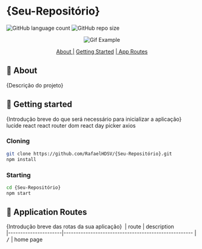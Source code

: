 # {Seu-Repositório}

<!-- ![React language](https://img.shields.io/badge/React-005CFE?style=for-the-badge&logo=react) -->
<!-- ![Javascript language](https://img.shields.io/badge/Javascript-000?style=for-the-badge&logo=javascript) -->
<!-- ![CSS language](https://img.shields.io/badge/CSS3-1572B6?style=for-the-badge&logo=css3&logoColor=white) -->
<!-- ![HTML language](https://img.shields.io/badge/HTML5-E34F26?style=for-the-badge&logo=html5&logoColor=white) -->

![GitHub language count](https://img.shields.io/github/languages/count/RafaelHDSV/{Seu-Repositório}?style=for-the-badge)
![GitHub repo size](https://img.shields.io/github/repo-size/RafaelHDSV/{Seu-Repositório}?style=for-the-badge)

<p align="center">
    <img src="./public/images/main.gif" alt="Gif Example">
</p>

<p align="center">
    <a href="#about">About |</a> 
    <a href="#started">Getting Started</a> 
    <a href="#routes">| App Routes</a> 
</p>

<h2 id="about">📌 About</h2>

{Descrição do projeto}

<h2 id="started">🚀 Getting started</h2>

{Introdução breve do que será necessário para inicializar a aplicação}
lucide react
react router dom
react day picker
axios

<h3>Cloning</h3>

```bash
git clone https://github.com/RafaelHDSV/{Seu-Repositório}.git
npm install
```

<h3>Starting</h3>

```bash
cd {Seu-Repositório}
npm start
```

<h2 id="routes">📍 Application Routes</h2>

{Introdução breve das rotas da sua aplicação}
​
| route | description  
|----------------------|-----------------------------------------------------
| <kbd>/</kbd> | home page

<!-- | <kbd>/movie</kbd> | page to get more detailed information about the selected film -->
<!-- | <kbd>/user</kbd> | page to select the user icon -->
<!-- | <kbd>/_error_</kbd> | page when the route does not exist or is not found -->

<!-- <hr/>

### route: <kbd>/</kbd>

<img src="./public/images/root.png"/>

<hr/>

### route: <kbd>/movie</kbd>

-    movie
     <img src="./public/images/movie.png"/>

-    tv
     <img src="./public/images/tv.png"/>

<hr/>

### route: <kbd>/user</kbd>

<img src="./public/images/user.png"/> -->
